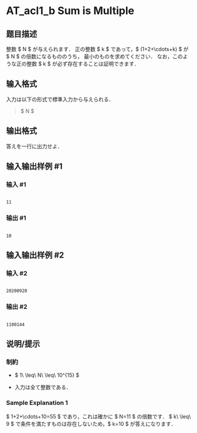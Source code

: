 # AT_acl1_b Sum is Multiple

## 题目描述

[problemUrl]: https://atcoder.jp/contests/acl1/tasks/acl1_b

整数 $ N $ が与えられます． 正の整数 $ k $ であって，$ (1+2+\cdots+k) $ が $ N $ の倍数になるもののうち， 最小のものを求めてください． なお，このような正の整数 $ k $ が必ず存在することは証明できます．

## 输入格式

入力は以下の形式で標準入力から与えられる．

> $ N $

## 输出格式

答えを一行に出力せよ．

## 输入输出样例 #1

### 输入 #1

```
11
```

### 输出 #1

```
10
```

## 输入输出样例 #2

### 输入 #2

```
20200920
```

### 输出 #2

```
1100144
```

## 说明/提示

### 制約

- $ 1\ \leq\ N\ \leq\ 10^{15} $
- 入力は全て整数である．

### Sample Explanation 1

$ 1+2+\cdots+10=55 $ であり，これは確かに $ N=11 $ の倍数です． $ k\ \leq\ 9 $ で条件を満たすものは存在しないため，$ k=10 $ が答えになります．